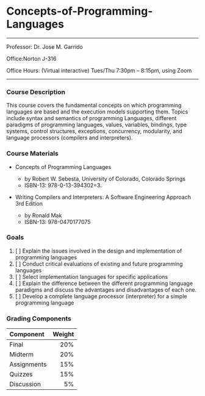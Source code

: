 # Concepts-of-Programming-Languages

---

Professor: Dr. Jose M. Garrido

Office:Norton J-316

Office Hours: (Virtual interactive) Tues/Thu 7:30pm – 8:15pm, using Zoom

---

### Course Description

This course covers the fundamental concepts on which programming languages are based and the execution models supporting them. Topics include syntax and semantics of programming Languages, different paradigms of programming languages, values, variables, bindings, type systems, control structures, exceptions, concurrency, modularity, and language processors (compilers and interpreters).

### Course Materials

- Concepts of Programming Languages

  - by Robert W. Sebesta, University of Colorado, Colorado Springs
  - ISBN-13: 978-0-13-394302=3.

- Writing Compilers and Interpreters: A Software Engineering Approach 3rd Edition
  - by Ronald Mak
  - ISBN-13: 978-0470177075

### Goals

1. [ ] Explain the issues involved in the design and implementation of programming languages
2. [ ] Conduct critical evaluations of existing and future programming languages
3. [ ] Select implementation languages for specific applications
4. [ ] Explain the difference between the different programming language paradigms and discuss the advantages and disadvantages of each one.
5. [ ] Develop a complete language processor (interpreter) for a simple programming language

### Grading Components

| Component   | Weight |
| :---------- | -----: |
| Final       |    20% |
| Midterm     |    20% |
| Assignments |    15% |
| Quizzes     |    15% |
| Discussion  |     5% |
